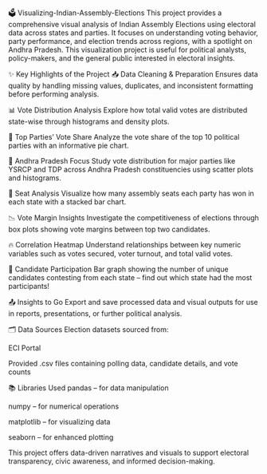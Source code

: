 🗳️ Visualizing-Indian-Assembly-Elections
This project provides a comprehensive visual analysis of Indian Assembly Elections using electoral data across states and parties. It focuses on understanding voting behavior, party performance, and election trends across regions, with a spotlight on Andhra Pradesh. This visualization project is useful for political analysts, policy-makers, and the general public interested in electoral insights.

✨ Key Highlights of the Project
📥 Data Cleaning & Preparation
Ensures data quality by handling missing values, duplicates, and inconsistent formatting before performing analysis.

📊 Vote Distribution Analysis
Explore how total valid votes are distributed state-wise through histograms and density plots.

🥧 Top Parties’ Vote Share
Analyze the vote share of the top 10 political parties with an informative pie chart.

📍 Andhra Pradesh Focus
Study vote distribution for major parties like YSRCP and TDP across Andhra Pradesh constituencies using scatter plots and histograms.

🧮 Seat Analysis
Visualize how many assembly seats each party has won in each state with a stacked bar chart.

📉 Vote Margin Insights
Investigate the competitiveness of elections through box plots showing vote margins between top two candidates.

🔥 Correlation Heatmap
Understand relationships between key numeric variables such as votes secured, voter turnout, and total valid votes.

👤 Candidate Participation
Bar graph showing the number of unique candidates contesting from each state – find out which state had the most participants!

📤 Insights to Go
Export and save processed data and visual outputs for use in reports, presentations, or further political analysis.

🗂️ Data Sources
Election datasets sourced from:

ECI Portal

Provided .csv files containing polling data, candidate details, and vote counts

📚 Libraries Used
pandas – for data manipulation

numpy – for numerical operations

matplotlib – for visualizing data

seaborn – for enhanced plotting

This project offers data-driven narratives and visuals to support electoral transparency, civic awareness, and informed decision-making.


